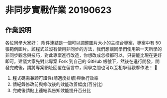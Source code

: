 # 非同步實戰作業 20190623

## 作業說明

各位同學大家好：
附件連結是一個可以調整圖片大小的主控台專案，專案中有 50 張範例圖片。該程式並沒有使用非同步的方法，我們想讓同學們使用第一天所學的非同步觀念與技巧，對此專案進行改造，你想改成怎樣都可以，只要能比現在更好即可。建議大家先對此專案 Fork 到自己的 GitHub 帳號下，然後在進行開發，開發完成後，請將專案網址回覆在留言中，同學之間也可以互相學習觀摩作法！ 🙂

1. 程式碼需兼顧可讀性(請適度排版)與執行效率
2. 請紀錄修改前與修改後的效能改善幅度(百分比)
3. 完成後請貼上連結與告知效能提升百分比
